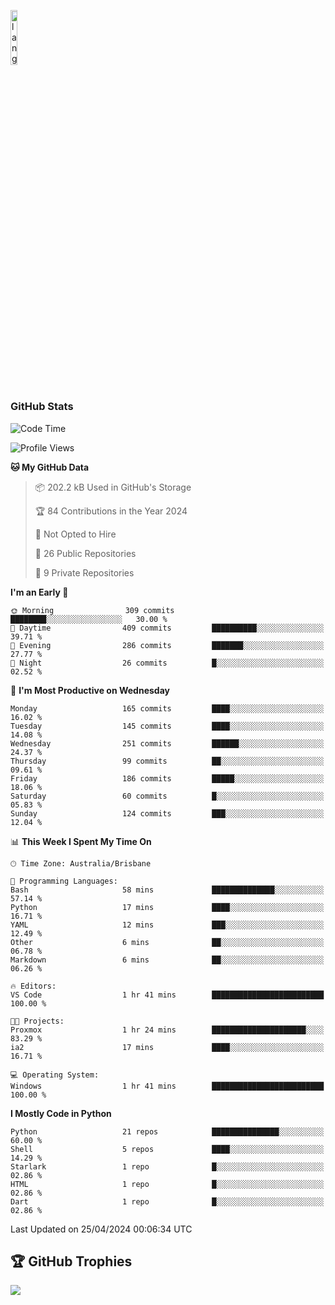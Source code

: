 <p align="left"><img width=15%" src="https://github.com/alansmathew/alansmathew/raw/master/lang.gif" alt="lang image here" /></p>

# <h3 align="left">GitHub Stats</h3>

<!--START_SECTION:waka-->
![Code Time](http://img.shields.io/badge/Code%20Time-372%20hrs%2041%20mins-blue)

![Profile Views](http://img.shields.io/badge/Profile%20Views-0-blue)

**🐱 My GitHub Data** 

> 📦 202.2 kB Used in GitHub's Storage 
 > 
> 🏆 84 Contributions in the Year 2024
 > 
> 🚫 Not Opted to Hire
 > 
> 📜 26 Public Repositories 
 > 
> 🔑 9 Private Repositories 
 > 
**I'm an Early 🐤** 

```text
🌞 Morning                309 commits         ████████░░░░░░░░░░░░░░░░░   30.00 % 
🌆 Daytime                409 commits         ██████████░░░░░░░░░░░░░░░   39.71 % 
🌃 Evening                286 commits         ███████░░░░░░░░░░░░░░░░░░   27.77 % 
🌙 Night                  26 commits          █░░░░░░░░░░░░░░░░░░░░░░░░   02.52 % 
```
📅 **I'm Most Productive on Wednesday** 

```text
Monday                   165 commits         ████░░░░░░░░░░░░░░░░░░░░░   16.02 % 
Tuesday                  145 commits         ████░░░░░░░░░░░░░░░░░░░░░   14.08 % 
Wednesday                251 commits         ██████░░░░░░░░░░░░░░░░░░░   24.37 % 
Thursday                 99 commits          ██░░░░░░░░░░░░░░░░░░░░░░░   09.61 % 
Friday                   186 commits         █████░░░░░░░░░░░░░░░░░░░░   18.06 % 
Saturday                 60 commits          █░░░░░░░░░░░░░░░░░░░░░░░░   05.83 % 
Sunday                   124 commits         ███░░░░░░░░░░░░░░░░░░░░░░   12.04 % 
```


📊 **This Week I Spent My Time On** 

```text
🕑︎ Time Zone: Australia/Brisbane

💬 Programming Languages: 
Bash                     58 mins             ██████████████░░░░░░░░░░░   57.14 % 
Python                   17 mins             ████░░░░░░░░░░░░░░░░░░░░░   16.71 % 
YAML                     12 mins             ███░░░░░░░░░░░░░░░░░░░░░░   12.49 % 
Other                    6 mins              ██░░░░░░░░░░░░░░░░░░░░░░░   06.78 % 
Markdown                 6 mins              ██░░░░░░░░░░░░░░░░░░░░░░░   06.26 % 

🔥 Editors: 
VS Code                  1 hr 41 mins        █████████████████████████   100.00 % 

🐱‍💻 Projects: 
Proxmox                  1 hr 24 mins        █████████████████████░░░░   83.29 % 
ia2                      17 mins             ████░░░░░░░░░░░░░░░░░░░░░   16.71 % 

💻 Operating System: 
Windows                  1 hr 41 mins        █████████████████████████   100.00 % 
```

**I Mostly Code in Python** 

```text
Python                   21 repos            ███████████████░░░░░░░░░░   60.00 % 
Shell                    5 repos             ████░░░░░░░░░░░░░░░░░░░░░   14.29 % 
Starlark                 1 repo              █░░░░░░░░░░░░░░░░░░░░░░░░   02.86 % 
HTML                     1 repo              █░░░░░░░░░░░░░░░░░░░░░░░░   02.86 % 
Dart                     1 repo              █░░░░░░░░░░░░░░░░░░░░░░░░   02.86 % 
```




 Last Updated on 25/04/2024 00:06:34 UTC
<!--END_SECTION:waka-->

## 🏆 GitHub Trophies

![](https://github-profile-trophy.vercel.app/?username=samh06&theme=discord&no-frame=true&no-bg=false&margin-w=4)
